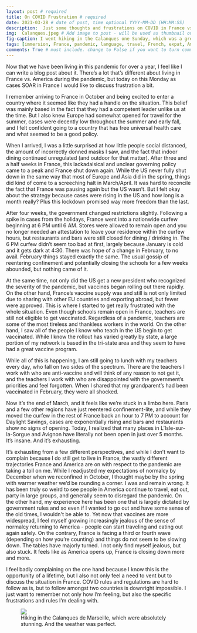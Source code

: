 ```yaml
---
layout: post # required
title: On COVID Frustration # required
date: 2021-03-28 # date of post, time optional YYYY-MM-DD (HH:MM:SS)
description:  Just some thoughts and frustrations on COVID in France vs. America. # Add post description for homepage - required
img:  Calanques.jpeg # Add image to post - will be used as thumbnail on home and cover image for post (optional) MUST BE IN /img FOLDER.
fig-caption: I went hiking in the Calanques one Sunday, which was a great reminder that I am so lucky to be in France, despite the difficulties. # caption for img (optional)
tags: [immersion, France, pandemic, language, travel, French, expat, America, Marseille] # add tags within brackets separated by a commma (optional)
comments: True # must include. change to False if you want to turn comments off for a post
---
```


Now that we have been living in this pandemic for over a year, I feel like I can write a blog post about it. There’s a lot that’s different about living in France vs. America during the pandemic, but today on this Monday as cases SOAR in France I would like to discuss frustration a bit.

I remember arriving to France in October and being excited to enter a country where it seemed like they had a handle on the situation. This belief was mainly based in the fact that they had a competent leader unlike us at the time. But I also knew Europe had somewhat opened for travel for the summer, cases were decently low throughout the summer and early fall, and I felt confident going to a country that has free universal health care and what seemed to be a good policy.

When I arrived, I was a little surprised at how little people social distanced, the amount of incorrectly donned masks I saw, and the fact that indoor dining continued unregulated (and outdoor for that matter). After three and a half weeks in France, this lackadaisical and unclear governing policy came to a peak and France shut down again. While the US never fully shut down in the same way that most of Europe and Asia did in the spring, things did kind of come to a screeching halt in March/April. It was hard to reconcile the fact that France was pausing again but the US wasn’t. But I felt okay about the strategy because cases were rising in the US and how long is a month really? Plus this lockdown promised way more freedom than the last.

After four weeks, the government changed restrictions slightly. Following a spike in cases from the holidays, France went into a nationwide curfew beginning at 6 PM until 6 AM. Stores were allowed to remain open and you no longer needed an attestation to leave your residence within the curfew hours, but restaurants and bars were still closed for dining / drinking in. The 6 PM curfew didn’t seem too bad at first, largely because January is cold and it gets dark at 4:30. There was hope of a change in February, to no avail. February things stayed exactly the same. The usual gossip of reentering confinement and potentially closing the schools for a few weeks abounded, but nothing came of it.

At the same time, not only did the US get a new president who recognized the severity of the pandemic, but vaccines began rolling out there rapidly. On the other hand, France’s vaccine supply was and still is not only limited due to sharing with other EU countries and exporting abroad, but fewer were approved. This is where I started to get really frustrated with the whole situation. Even though schools remain open in France, teachers are still not eligible to get vaccinated. Regardless of a pandemic, teachers are some of the most tireless and thankless workers in the world. On the other hand, I saw all of the people I know who teach in the US begin to get vaccinated. While I know the rollout has varied greatly by state, a large portion of my network is based in the tri-state area and they seem to have had a great vaccine program.

While all of this is happening, I am still going to lunch with my teachers every day, who fall on two sides of the spectrum. There are the teachers I work with who are anti-vaccine and will think of any reason to not get it, and the teachers I work with who are disappointed with the government’s priorities and feel forgotten. When I shared that my grandparent’s had been vaccinated in February, they were all shocked.

Now it’s the end of March, and it feels like we’re stuck in a limbo here. Paris and a few other regions have just reentered confinement-lite, and while they moved the curfew in the rest of France back an hour to 7 PM to account for Daylight Savings, cases are exponentially rising and bars and restaurants show no signs of opening. Today, I realized that many places in L’Isle-sur-la-Sorgue and Avignon have literally not been open in just over 5 months. It’s insane. And it’s exhausting.

It’s exhausting from a few different perspectives, and while I don’t want to complain because I do still get to live in France, the vastly different trajectories France and America are on with respect to the pandemic are taking a toll on me. While I readjusted my expectations of normalcy by December when we reconfined in October, I thought maybe by the spring with warmer weather we’d be rounding a corner. I was and remain wrong. It has been truly so weird to see people in America continue to travel, eat out, party in large groups, and generally seem to disregard the pandemic. On the other hand, my experience here has been one that is largely dictated by government rules and so even if I wanted to go out and have some sense of the old times, I wouldn't be able to. Yet now that vaccines are more widespread, I feel myself growing increasingly jealous of the sense of normalcy returning to America - people can start traveling and eating out again safely. On the contrary, France is facing a third or fourth wave (depending on how you’re counting) and things do not seem to be slowing down. The tables have majorly turned. I not only find myself jealous, but also stuck. It feels like as America opens up, France is closing down more and more.

I feel badly complaining on the one hand because I know this is the opportunity of a lifetime, but I also not only feel a need to vent but to discuss the situation in France. COVID rules and regulations are hard to follow as is, but to follow amongst two countries is downright impossible. I just want to remember not only how I’m feeling, but also the specific frustrations and rules I’m dealing with.

<figure class="post-img block">
  <a href="/assets/img/posts/2021-03-24/Calanques Beauty.jpeg">
    <img src="/assets/img/posts/2021-03-24/Calanques.jpeg">
  </a>
  <figcaption>Hiking in the Calanques de Marseille, which were absolutely stunning. And the weather was perfect.</figcaption>
</figure>

